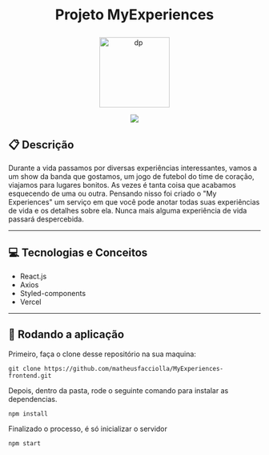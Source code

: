 # <p align = "center"> Projeto MyExperiences </p>

<p align="center">
   <img src="https://user-images.githubusercontent.com/98189571/184582846-5c5c55f0-75a6-40e9-9a7b-074a91eb93d1.png" alt="dp" height="140" width="140"/>
</p>


<p align = "center">
   <img src="https://img.shields.io/badge/author-Matheus_Tassi-4dae71?style=flat-square" />
</p>

## :clipboard: Descrição

Durante a vida passamos por diversas experiências interessantes, vamos a um show da banda que gostamos, um jogo de futebol do time de coração, viajamos para lugares bonitos. As vezes é tanta coisa que acabamos esquecendo de uma ou outra. Pensando nisso foi criado o "My Experiences" um serviço em que você pode anotar todas suas experiências de vida e os detalhes sobre ela. Nunca mais alguma experiência de vida passará despercebida.

---

## :computer: Tecnologias e Conceitos

- React.js
- Axios
- Styled-components
- Vercel

---

## 🏁 Rodando a aplicação

Primeiro, faça o clone desse repositório na sua maquina:

```
git clone https://github.com/matheusfacciolla/MyExperiences-frontend.git
```

Depois, dentro da pasta, rode o seguinte comando para instalar as dependencias.

```
npm install
```

Finalizado o processo, é só inicializar o servidor

```
npm start
```
